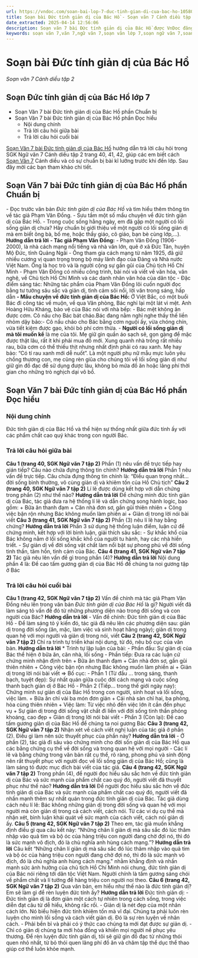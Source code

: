 ```yaml
---
url: https://vndoc.com/soan-bai-lop-7-duc-tinh-gian-di-cua-bac-ho-105800
title: Soạn bài Đức tính giản dị của Bác Hồ - Soạn văn 7 Cánh diều tập 2 - VnDoc.com
date_extracted: 2025-04-14 12:56:06
description: Soạn văn 7 bài Đức tính giản dị của Bác Hồ được VnDoc đăng tải nhằm giúp bạn biết cách soạn bài dễ dàng và học tốt môn Ngữ văn 7 hơn.
keywords: soạn văn 7,văn 7,ngữ văn 7,soạn văn lớp 7,soạn ngữ văn 7,soan van 7,văn lớp 7,ngữ văn lớp 7,giải văn 7,soạn văn 7 tập 2,soạn văn lớp 7 tập 2,ngu van 7,Soạn bài Đức tính giản dị của Bác Hồ lớp 7,ngữ văn lớp 7 cánh diều,soạn văn 7 cánh diều,Đức tính giản dị của Bác Hồ,ngữ văn 7 cánh diều,soạn văn 7 Đức tính giản dị của Bác Hồ,văn 7 cánh diều,soan van 7 canh dieu,soạn bài Đức tính giản dị của Bác Hồ cánh diều,soạn bài đức tính giản dị của bác ngắn nhất
---
```


# Soạn bài Đức tính giản dị của Bác Hồ
 _Soạn văn 7 Cánh diều tập 2_
## Soạn Đức tính giản dị của Bác Hồ lớp 7
  * Soạn Văn 7 bài Đức tính giản dị của Bác Hồ phần Chuẩn bị
  * Soạn Văn 7 bài Đức tính giản dị của Bác Hồ phần Đọc hiểu
    * Nội dung chính
    * Trả lời câu hỏi giữa bài
    * Trả lời câu hỏi cuối bài

[Soạn Văn 7 bài Đức tính giản dị của Bác Hồ](<https://vndoc.com/soan-bai-lop-7-duc-tinh-gian-di-cua-bac-ho-105800>) hướng dẫn trả lời câu hỏi trong SGK Ngữ văn 7 Cánh diều tập 2 trang 40, 41, 42, giúp các em biết cách [Soạn Văn 7](<https://vndoc.com/ngu-van-7-tap-2-cd>) Cánh diều và có sự chuẩn bị bài kĩ lưỡng trước khi đến lớp. Sau đây mời các bạn tham khảo chi tiết.
## **Soạn Văn 7 bài Đức tính giản dị của Bác Hồ phần Chuẩn bị**
\- Đọc trước văn bản _Đức tinh giản dị của Bác Hồ_ và tìm hiểu thêm thông tin về tác giả Phạm Văn Đồng.
\- Sưu tầm một số mẩu chuyện về đức tính giản dị của Bác Hồ.
\- Trong cuộc sống hằng ngày, em đã gặp một người có lối sống giản dị chưa? Hãy chuẩn bị giới thiệu về một người có lối sống giản dị mà em biết ông bà, bố mẹ, hoặc thầy giáo, cô giáo, bạn bè cùng lớp,...\).
**Hướng dẫn trả lời**
**\- Tác giả Phạm Văn Đồng:**
\- Phạm Văn Đồng \(1906-2000\), là nhà cách mạng nổi tiếng và nhà văn lớn, quê ở xã Đức Tân, huyện Mộ Đức, tỉnh Quảng Ngãi
\- Ông tham gia cách mạng từ năm 1925, đã giữ nhiều cương vị quan trọng trong bộ máy lãnh đạo của Đảng và Nhà nước Việt Nam. Ông là học trò và là người cộng sự gần gũi của Chủ tịch Hồ Chí Minh
\- Phạm Văn Đồng có nhiều công trình, bài nói và viết về văn hóa, văn nghệ, về Chủ tịch Hồ Chí Minh và các danh nhân văn hóa của dân tộc
\- Đặc điểm sáng tác: Những tác phẩm của Phạm Văn Đồng lôi cuốn người đọc bằng tư tưởng sâu sắc và giản dị, tình cảm sôi nổi, lời văn trong sáng, hấp dẫn
**\- Mẩu chuyện về đức tính giản dị của Bác Hồ:** Ở Việt Bắc, có một buổi Bác đi công tác về muộn, về qua Văn phòng, Bác nghỉ lại một lát vì mệt. Anh Hoàng Hữu Kháng, bảo vệ của Bác nói với nhà bếp: - Bác mệt không ăn được cơm. Cô nấu cho Bác bát cháo.Bác đang nằm nghỉ nghe thấy thế liền nhỏm dậy bảo:- Cô nấu cháo cho Bác bằng cơm nguội ấy, vừa chóng chín, vừa tiết kiệm được gạo, khỏi bỏ phí cơm thừa.
\- **Người có lối sống giản dị mà tôi muốn kể** là mẹ của tôi. Mẹ giữ gìn quần áo sạch sẽ, gọn gàng để mặc được thật lâu, rất ít khi phải mua đồ mới. Xung quanh nhà trồng rất nhiều rau, bữa cơm có thể thiếu thịt nhưng nhất định phải có rau xanh. Mẹ hay bảo: “Có tí rau xanh mới dễ nuốt”. Là một người phụ nữ mẫu mực luôn yêu chồng thương con, mẹ cũng rèn giũa cho chúng tôi về lối sống giản dị như giữ gìn đồ đạc để sử dụng được lâu, không bỏ mứa đồ ăn hoặc lãng phí thời gian cho những trò nghịch dại vô bổ.
## **Soạn Văn 7 bài Đức tính giản dị của Bác Hồ phần Đọc hiểu**
### **Nội dung chính**
Đức tính giản dị của Bác Hồ và thể hiện sự thống nhất giữa đức tính ấy với các phẩm chất cao quý khác trong con người Bác.
### **Trả lời câu hỏi giữa bài**
**Câu 1 \(trang 40, SGK Ngữ văn 7 tập 2\)**
Phần \(1\) nêu vấn đề trực tiếp hay gián tiếp? Câu nào chứa đựng thông tin chính?
**Hướng dẫn trả lời**
Phần 1 nêu vấn đề trực tiếp.
Câu chứa đựng thông tin chính là: “Điều quan trọng nhất… đời sống bình thường, vô cùng giản dị và khiêm tốn của Hồ Chủ tịch”
**Câu 2 \(trang 40, SGK Ngữ văn 7 tập 2\)**
Lí lẽ được dùng kết hợp với dẫn chứng trong phần \(2\) như thế nào?
**Hướng dẫn trả lời**
Để chứng minh đức tính giản dị của Bác, tác giả đưa ra hệ thống lí lẽ và dẫn chứng song hành logic, bao gồm:
\+ Bữa ăn thanh đạm
\+ Căn nhà đơn sơ, gần gũi thiên nhiên
\+ Công việc bận rộn nhưng Bác không muốn làm phiền ai
\+ Giản dị trong lời nói bài viết
**Câu 3 \(trang 41, SGK Ngữ văn 7 tập 2\)**
Phần \(3\) nêu lí lẽ hay bằng chứng?
**Hướng dẫn trả lời**
Phần 3 sử dụng hệ thống luận điểm, luận cứ để chứng minh, kết hợp với lời bình luận, giải thích sâu sắc:
\- Sự khắc khổ của Bác không nằm ở lối sống khắc khổ của người tu hành, hay các nhà hiền triết.
\- Sự giản dị về đời sống vật chất làm nổi bật sự phong phú về đời sống tinh thần, tâm hồn, tình cảm của Bác.
**Câu 4 \(trang 41, SGK Ngữ văn 7 tập 2\)**
Tác giả nêu lên vấn đề gì trong phần \(4\)?
**Hướng dẫn trả lời**
Nội dung phần 4 là: Đề cao tấm gương giản dị của Bác Hồ để chúng ta noi gương tập ở Bác
### **Trả lời câu hỏi cuối bài**
**Câu 1 \(trang 42, SGK Ngữ văn 7 tập 2\)**
Vấn đề chính mà tác giả Phạm Văn Đồng nêu lên trong văn bản _Đức tính giản dị của Bác Hồ_ là gì? Người viết đã làm sáng tỏ vấn đề đó từ những phương diện nào trong đời sống và con người của Bác?
**Hướng dẫn trả lời**
\- Vấn đề chính: Đức tính giản dị của Bác Hồ
\- Để làm sáng tỏ ý kiến đó, tác giả đã nêu lên các phương diện sau: giản dị trong đời sống \(ăn, mặc, làm việc và sinh hoạt hằng ngày\); giản dị trong quan hệ với mọi người và giản dị trong nói, viết
**Câu 2 \(trang 42, SGK Ngữ văn 7 tập 2\)**
Chỉ ra trình tự triển khai nội dung, từ đó, nêu bố cục của văn bản.
**Hướng dẫn trả lời**
\* Trình tự lập luận của bài:
\- Phần đầu: Sự giản dị của Bác thể hiện ở bữa ăn, căn nhà, lối sống
\- Phần tiếp: Đưa ra các luận cứ chứng minh nhận định trên
\+ Bữa ăn thanh đạm
\+ Căn nhà đơn sơ, gần gũi thiên nhiên
\+ Công việc bận rộn nhưng Bác không muốn làm phiền ai
\+ Giản dị trong lời nói bài viết
=> Bố cục:
\- Phần 1 \(Từ đầu ... trong sáng, thanh bạch, tuyệt đẹp\): Sự nhất quán giữa cuộc đời cách mạng và cuộc sống thanh bạch giản dị ở Bác Hồ
\- Phần 2 \(Tiếp... trong thế giới ngày nay\): Chứng minh sự giản dị của Bác Hồ trong con người, sinh hoạt và lối sống, việc làm.
\+ Bữa ăn chỉ vài ba món đơn giản
\+ Cái nhà sàn chỉ hai, ba phòng, hòa cùng thiên nhiên
\+ Việc làm: Từ việc nhỏ đến việc lớn ít cần đến phục vụ
\+ Sự giản dị trong đời sống vật chất đi liền với đời sống tinh thần phóng khoáng, cao đẹp
\+ Giản dị trong lời nói bài viết
\- Phần 3 \(Còn lại\): Đề cao tấm gương giản dị của Bác Hồ để chúng ta noi gương Bác
**Câu 3 \(trang 42, SGK Ngữ văn 7 tập 2\)**
Nhận xét về cách viết nghị luận của tác giả ở phần \(2\). Điều gì làm nên sức thuyết phục của phần này?
**Hướng dẫn trả lời**
\- Ở phần \(2\), tác giả đi sâu vào chứng minh cho đời sốn giản dị của Bác Hồ qua các bằng chứng cụ thể về đời sống và trong quan hệ với mọi người
\- Các lí lẽ và bằng chứng trong văn bản rất cụ thể, rõ ràng, phong phú và sinh động nên rất thuyết phục với người đọc về lối sống giản dị của Bác Hồ; cũng là làm sáng tỏ được mục đích bài viết của tác giả.
**Câu 4 \(trang 42, SGK Ngữ văn 7 tập 2\)**
Trong phần \(4\), để người đọc hiểu sâu sắc hơn về đức tính giản dị của Bác và sức mạnh của phẩm chất cao quý đó, người viết đã thuyết phục như thế nào?
**Hướng dẫn trả lời**
Để người đọc hiểu sâu sắc hơn về đức tính giản dị của Bác và sức mạnh của phẩm chất cao quý đó, người viết đã nhấn mạnh thêm sự nhất quán trong đức tính giản dị của Bác. Tác giả dùng cách nêu lí lẽ: Bác không những giản dị trong đời sống và quan hệ với mọi người mà còn giản dị trong cả cách viết, cách nói. Từ các ví dụ cụ thể mà nhận xét, bình luận khái quát về sức mạnh của cách viết, cách nói giản dị ấy.
**Câu 5 \(trang 42, SGK Ngữ văn 7 tập 2\)**
Theo em, tác giả muốn khẳng định điều gì qua câu kết này: “Những chân lí giản dị mà sâu sắc đó lúc thâm nhập vào quả tim và bộ óc của hàng triệu con người đang chờ đợi nó, thì đó là sức mạnh vô địch, đó là chủ nghĩa anh hùng cách mạng.”?
**Hướng dẫn trả lời**
Câu kết “Những chân lí giản dị mà sâu sắc đó lúc thâm nhập vào quả tim và bộ óc của hàng triệu con người đang chờ đợi nó, thì đó là sức mạnh vô địch, đó là chủ nghĩa anh hùng cách mạng." nhằm khẳng định và nhấn mạnh sức ảnh hưởng của chủ tịch Hồ Chí Minh nói chung, đức tính giản dị của Bác nói riêng tới dân tộc Việt Nam. Người chính là tấm gương sáng chói về phẩm chất và lí tưởng để hàng triệu con người noi theo.
**Câu 6 \(trang 42, SGK Ngữ văn 7 tập 2\)**
Qua văn bản, em hiểu như thế nào là đức tính giản dị? Em sẽ làm gì để rèn luyện đức tính ấy?
**Hướng dẫn trả lời**
Đức tính giản dị:
\- Đức tính giản dị là đơn giản một cách tự nhiên trong cách sống, trong việc diễn đạt câu từ dễ hiểu, không rắc rối.
\- Giản dị là nét đẹp của một nhân cách lớn. Nó biểu hiện đức tính khiêm tốn mà vĩ đại. Chúng ta phải luôn rèn luyện cho mình lối sống và cách viết giản dị. Đó là sự rèn luyện về nhân cách.
\- Phải bền bỉ và phải có ý thức cao chúng ta mới đạt được sự giản dị.
\- Chỉ có giản dị chúng ta mới hòa đồng và khiến mọi người nể phục yêu thương.
Để rèn luyện đức tính giản dị, tôi sẽ giữ gìn đồ đạc từ những thói quen nhỏ nhất, từ bỏ thói quen lãng phí đồ ăn và chăm tập thể dục thể thao giúp cơ thể luôn khỏe mạnh.
